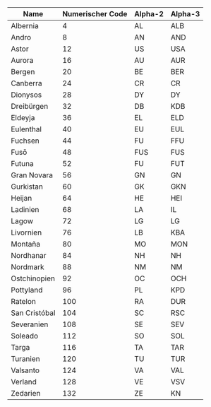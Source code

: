 | Name               | Numerischer Code | Alpha-2 | Alpha-3 |
|--------------------|------------------|---------|---------|
| Albernia           | 4                | AL      | ALB     |
| Andro              | 8                | AN      | AND     |
| Astor              | 12               | US      | USA     |
| Aurora             | 16               | AU      | AUR     |
| Bergen             | 20               | BE      | BER     |
| Canberra           | 24               | CR      | CR      |
| Dionysos           | 28               | DY      | DY      |
| Dreibürgen         | 32               | DB      | KDB     |
| Eldeyja            | 36               | EL      | ELD     |
| Eulenthal          | 40               | EU      | EUL     |
| Fuchsen            | 44               | FU      | FFU     |
| Fusō               | 48               | FUS     | FUS     |
| Futuna             | 52               | FU      | FUT     |
| Gran Novara        | 56               | GN      | GN      |
| Gurkistan          | 60               | GK      | GKN     |
| Heijan             | 64               | HE      | HEI     |
| Ladinien           | 68               | LA      | IL      |
| Lagow              | 72               | LG      | LG      |
| Livornien          | 76               | LB      | KBA     |
| Montaña            | 80               | MO      | MON     |
| Nordhanar          | 84               | NH      | NH      |
| Nordmark           | 88               | NM      | NM      |
| Ostchinopien       | 92               | OC      | OCH     |
| Pottyland          | 96               | PL      | KPD     |
| Ratelon            | 100              | RA      | DUR     |
| San Cristóbal     | 104              | SC      | RSC     |
| Severanien        | 108              | SE      | SEV     |
| Soleado            | 112              | SO      | SOL     |
| Targa              | 116              | TA      | TAR     |
| Turanien           | 120              | TU      | TUR     |
| Valsanto           | 124              | VA      | VAL     |
| Verland            | 128              | VE      | VSV     |
| Zedarien           | 132              | ZE      | KN      |
